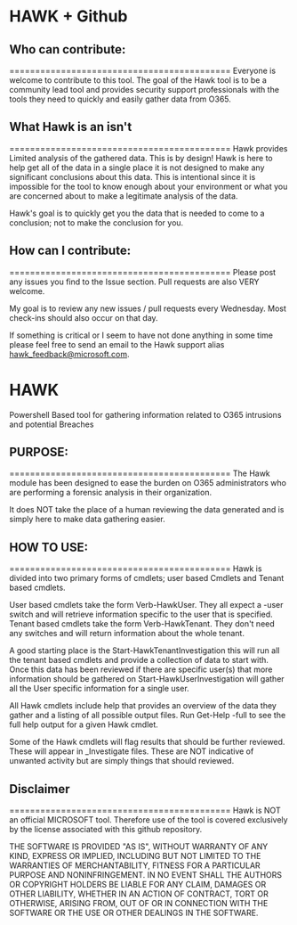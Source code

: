 # HAWK + Github

## Who can contribute:
===========================================
Everyone is welcome to contribute to this tool.  The goal of the Hawk tool is to be a community lead tool and provides
security support professionals with the tools they need to quickly and easily gather data from O365.

## What Hawk is an isn't
===========================================
Hawk provides Limited analysis of the gathered data.  This is by design!
Hawk is here to help get all of the data in a single place it is not designed to make any significant
conclusions about this data.  This is intentional since it is impossible for the tool to know enough about
your environment or what you are concerned about to make a legitimate analysis of the data.

Hawk's goal is to quickly get you the data that is needed to come to a conclusion; not to make the conclusion for you.

## How can I contribute:
===========================================
Please post any issues you find to the Issue section.
Pull requests are also VERY welcome.

My goal is to review any new issues / pull requests every Wednesday.
Most check-ins should also occur on that day.

If something is critical or I seem to have not done anything in some time please feel free to send an email to the 
Hawk support alias hawk_feedback@microsoft.com.


# HAWK
Powershell Based tool for gathering information related to O365 intrusions and potential Breaches

## PURPOSE:
===========================================
The Hawk module has been designed to ease the burden on O365 administrators who are performing 
a forensic analysis in their organization.

It does NOT take the place of a human reviewing the data generated and is simply here to make
data gathering easier.

## HOW TO USE:
===========================================
Hawk is divided into two primary forms of cmdlets; user based Cmdlets and Tenant based cmdlets.

User based cmdlets take the form Verb-HawkUser<action>.  They all expect a -user switch and 
will retrieve information specific to the user that is specified.  Tenant based cmdlets take
the form Verb-HawkTenant<Action>.  They don't need any switches and will return information
about the whole tenant.

A good starting place is the Start-HawkTenantInvestigation this will run all the tenant based
cmdlets and provide a collection of data to start with.  Once this data has been reviewed
if there are specific user(s) that more information should be gathered on 
Start-HawkUserInvestigation will gather all the User specific information for a single user.

All Hawk cmdlets include help that provides an overview of the data they gather and a listing
of all possible output files.  Run Get-Help <cmdlet> -full to see the full help output for a 
given Hawk cmdlet.

Some of the Hawk cmdlets will flag results that should be further reviewed.  These will appear
in _Investigate files.  These are NOT indicative of unwanted activity but are simply things 
that should reviewed.

## Disclaimer
===========================================
Hawk is NOT an official MICROSOFT tool.  Therefore use of the tool is covered exclusively by the license associated with this github repository.

THE SOFTWARE IS PROVIDED "AS IS", WITHOUT WARRANTY OF ANY KIND, EXPRESS OR
IMPLIED, INCLUDING BUT NOT LIMITED TO THE WARRANTIES OF MERCHANTABILITY,
FITNESS FOR A PARTICULAR PURPOSE AND NONINFRINGEMENT. IN NO EVENT SHALL THE
AUTHORS OR COPYRIGHT HOLDERS BE LIABLE FOR ANY CLAIM, DAMAGES OR OTHER
LIABILITY, WHETHER IN AN ACTION OF CONTRACT, TORT OR OTHERWISE, ARISING FROM,
OUT OF OR IN CONNECTION WITH THE SOFTWARE OR THE USE OR OTHER DEALINGS IN THE
SOFTWARE.